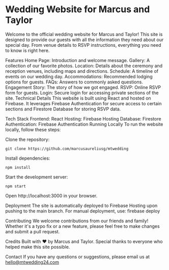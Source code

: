 # Wedding Website for Marcus and Taylor
Welcome to the official wedding website for Marcus and Taylor! This site is designed to provide our guests with all the information they need about our special day. From venue details to RSVP instructions, everything you need to know is right here.

Features
Home Page: Introduction and welcome message.
Gallery: A collection of our favorite photos.
Location: Details about the ceremony and reception venues, including maps and directions.
Schedule: A timeline of events on our wedding day.
Accommodations: Recommended lodging options for guests.
FAQs: Answers to commonly asked questions.
Engagement Story: The story of how we got engaged.
RSVP: Online RSVP form for guests.
Login: Secure login for accessing private sections of the site.
Technical Details
This website is built using React and hosted on Firebase. It leverages Firebase Authentication for secure access to certain sections and Firestore Database for storing RSVP data.

Tech Stack
Frontend: React
Hosting: Firebase Hosting
Database: Firestore
Authentication: Firebase Authentication
Running Locally
To run the website locally, follow these steps:

Clone the repository:
```
git clone https://github.com/marcusaureliusg/mtwedding
```

Install dependencies:
```
npm install
```

Start the development server:
```
npm start
```

Open http://localhost:3000 in your browser.

Deployment
The site is automatically deployed to Firebase Hosting upon pushing to the main branch. For manual deployment, use:
firebase deploy

Contributing
We welcome contributions from our friends and family! Whether it's a typo fix or a new feature, please feel free to make changes and submit a pull request.

Credits
Built with ♥ by Marcus and Taylor. Special thanks to everyone who helped make this site possible.

Contact
If you have any questions or suggestions, please email us at hello@mtwedding24.com
